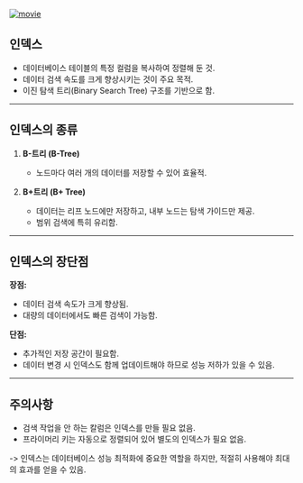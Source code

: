 <p><a href="https://www.youtube.com/watch?v=iNvYsGKelYs&amp;ab_channel=%EC%BD%94%EB%94%A9%EC%95%A0%ED%94%8C"><img alt="movie" src="https://img.youtube.com/vi/iNvYsGKelYs/sddefault.jpg" /></a></p>
<h2 id="인덱스">인덱스</h2>
<ul>
<li>데이터베이스 테이블의 특정 컬럼을 복사하여 정렬해 둔 것.</li>
<li>데이터 검색 속도를 크게 향상시키는 것이 주요 목적.</li>
<li>이진 탐색 트리(Binary Search Tree) 구조를 기반으로 함.</li>
</ul>
<hr />
<h2 id="인덱스의-종류">인덱스의 종류</h2>
<ol>
<li><p><strong>B-트리 (B-Tree)</strong></p>
<ul>
<li>노드마다 여러 개의 데이터를 저장할 수 있어 효율적.</li>
</ul>
</li>
<li><p><strong>B+트리 (B+ Tree)</strong></p>
<ul>
<li>데이터는 리프 노드에만 저장하고, 내부 노드는 탐색 가이드만 제공.</li>
<li>범위 검색에 특히 유리함.</li>
</ul>
</li>
</ol>
<hr />
<h2 id="인덱스의-장단점">인덱스의 장단점</h2>
<p><strong>장점:</strong></p>
<ul>
<li>데이터 검색 속도가 크게 향상됨.</li>
<li>대량의 데이터에서도 빠른 검색이 가능함.</li>
</ul>
<p><strong>단점:</strong></p>
<ul>
<li>추가적인 저장 공간이 필요함.</li>
<li>데이터 변경 시 인덱스도 함께 업데이트해야 하므로 성능 저하가 있을 수 있음.</li>
</ul>
<hr />
<h2 id="주의사항">주의사항</h2>
<ul>
<li>검색 작업을 안 하는 칼럼은 인덱스를 만들 필요 없음.</li>
<li>프라이머리 키는 자동으로 정렬되어 있어 별도의 인덱스가 필요 없음.</li>
</ul>
<p>-&gt; 인덱스는 데이터베이스 성능 최적화에 중요한 역할을 하지만, 적절히 사용해야 최대의 효과를 얻을 수 있음.</p>